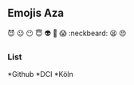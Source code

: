 ## Emojis Aza

:smiling_imp:
:neutral_face:
:no_mouth:
:innocent:
:alien:
:yellow_heart:
:scream:
:neckbeard:
:tired_face:
:angry:

### List

*Github
*DCI
*Köln